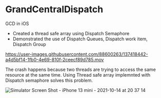 # GrandCentralDispatch
GCD in iOS


- Created a thread safe array using Dispatch Semaphore
- Demonstrated the use of Dispatch Queues, Dispatch work item, Dispatch Group


https://user-images.githubusercontent.com/88600263/137418442-a4d5bf14-1fb0-4e69-810f-2ceecf89d785.mov


The crash happens because two threads are trying to access the same resource at the same time. Using Thread safe array implemnted with Dispatch semaphore solves this problem.


![Simulator Screen Shot - iPhone 13 mini - 2021-10-14 at 20 37 14](https://user-images.githubusercontent.com/88600263/137418427-b751c1dd-313a-445c-a168-9cf46e163956.png)





